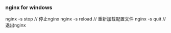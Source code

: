 

### nginx for windows

nginx -s stop          // 停止nginx
nginx -s reload       // 重新加载配置文件
nginx -s quit          // 退出nginx